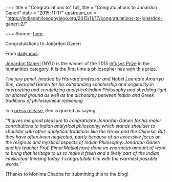 +++
title = "Congratulations to"
full_title = "Congratulations to Jonardon Ganeri"
date = "2015-11-17"
upstream_url = "https://indianphilosophyblog.org/2015/11/17/congratulations-to-jonardon-ganeri-2/"

+++
Source: [here](https://indianphilosophyblog.org/2015/11/17/congratulations-to-jonardon-ganeri-2/).

Congratulations to Jonardon Ganeri

From
[dailynous](http://dailynous.com/2015/11/16/jonardon-ganeri-wins-infosys-prize/):

[Jonardon
Ganeri](http://philosophy.fas.nyu.edu/object/JonardonGaneri.html) (NYU)
is the winner of the 2015 [Infosys
Prize](http://www.infosys-science-foundation.com/prize/index.asp) in the
humanities category. It is the first time a philosopher has won this
prize.

*The jury panel, headed by Harvard professor and Nobel Laureate Amartya
Sen, awarded Ganeri for his outstanding scholarship and originality in
interpreting and scrutinizing analytical Indian Philosophy and shedding
light on shared ground as well as the dichotomy between Indian and Greek
traditions of philosophical reasoning.*

In a [press
release](http://www.prnewswire.com/news-releases/new-york-university-professor-wins-prestigious-humanities-award-550423411.html),
Sen is quoted as saying:

*“It gives me great pleasure to congratulate Jonardan Ganeri for his
major contributions to Indian analytical philosophy, which stands
shoulder to shoulder with other analytical traditions like the Greek and
the Chinese. But they have often been neglected, partly because of an
excessive focus on the religious and mystical aspects of Indian
Philosophy. Jonardan Ganeri and his teacher Prof. Bimal Matilal have
done an enormous amount of work to bring that heritage to us to make it
fresh and a lively part of the Indian intellectual thinking today. I
congratulate him with the warmest possible words.”*

(Thanks to Monima Chadha for submitting this to the blog)












